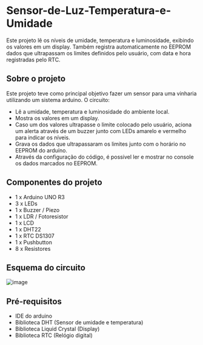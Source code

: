 # Sensor-de-Luz-Temperatura-e-Umidade

Este projeto lê os níveis de umidade, temperatura e luminosidade, exibindo os valores em um display. Também registra automaticamente no EEPROM dados que ultrapassam os limites definidos pelo usuário, com data e hora registradas pelo RTC.

## Sobre o projeto
Este projeto teve como principal objetivo fazer um sensor para uma vinharia utilizando um sistema arduino. O circuito:
- Lê a umidade, temperatura e luminosidade do ambiente local.
- Mostra os valores em um display.
- Caso um dos valores ultrapasse o limite colocado pelo usuário, aciona um alerta através de um buzzer junto com LEDs amarelo e vermelho para indicar os níveis.
- Grava os dados que ultrapassaram os limites junto com o horário no EEPROM do arduíno.
- Através da configuração do código, é possivel ler e mostrar no console os dados marcados no EEPROM.

## Componentes do projeto
 - 1 x Arduino UNO R3
 - 3 x LEDs
 - 1 x Buzzer / Piezo
 - 1 x LDR / Fotoresistor
 - 1 x LCD
 - 1 x DHT22
 - 1 x RTC DS1307
 - 1 x Pushbutton
 - 8 x Resistores

## Esquema do circuito
![image](https://github.com/user-attachments/assets/80cf8c42-ff1d-466a-a009-7cc7408c4b03)

## Pré-requisitos
- IDE do arduino
- Biblioteca DHT (Sensor de umidade e temperatura)
- Biblioteca Liquid Crystal (Display)
- Biblioteca RTC (Relógio digital)


